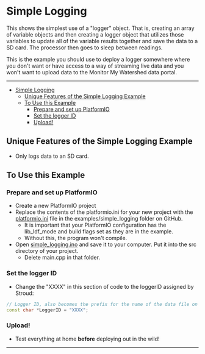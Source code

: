 # Simple Logging<!-- {#example_simple_logging} -->

This shows the simplest use of a "logger" object.
That is, creating an array of variable objects and then creating a logger object that utilizes those variables to update all of the variable results together and save the data to a SD card.
The processor then goes to sleep between readings.

This is the example you should use to deploy a logger somewhere where you don't want or have access to a way of streaming live data and you won't want to upload data to the Monitor My Watershed data portal.

_______

[//]: # ( @tableofcontents )

[//]: # ( @m_footernavigation )

[//]: # ( Start GitHub Only )

- [Simple Logging](#simple-logging)
  - [Unique Features of the Simple Logging Example](#unique-features-of-the-simple-logging-example)
  - [To Use this Example](#to-use-this-example)
    - [Prepare and set up PlatformIO](#prepare-and-set-up-platformio)
    - [Set the logger ID](#set-the-logger-id)
    - [Upload!](#upload)

[//]: # ( End GitHub Only )

## Unique Features of the Simple Logging Example<!-- {#example_simple_logging_unique} -->

- Only logs data to an SD card.

## To Use this Example<!-- {#example_simple_logging_using} -->

### Prepare and set up PlatformIO<!-- {#example_simple_logging_pio} -->

- Create a new PlatformIO project
- Replace the contents of the platformio.ini for your new project with the [platformio.ini](https://raw.githubusercontent.com/EnviroDIY/ModularSensors/master/examples/simple_logging/platformio.ini) file in the examples/simple_logging folder on GitHub.
  - It is important that your PlatformIO configuration has the lib_ldf_mode and build flags set as they are in the example.
  - Without this, the program won't compile.
- Open [simple_logging.ino](https://raw.githubusercontent.com/EnviroDIY/ModularSensors/master/examples/simple_logging/simple_logging.ino) and save it to your computer.  Put it into the src directory of your project.
  - Delete main.cpp in that folder.

### Set the logger ID<!-- {#example_simple_logging_logger_id} -->

- Change the "XXXX" in this section of code to the loggerID assigned by Stroud:

```cpp
// Logger ID, also becomes the prefix for the name of the data file on SD card
const char *LoggerID = "XXXX";
```

### Upload!<!-- {#example_simple_logging_upload} -->

- Test everything at home **before** deploying out in the wild!

_______

[//]: # ( @section example_simple_logging_pio_config PlatformIO Configuration )

[//]: # ( @include{lineno} simple_logging/platformio.ini )

[//]: # ( @section example_simple_logging_code The Complete Code )

[//]: # ( @include{lineno} simple_logging/simple_logging.ino )
